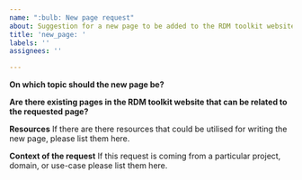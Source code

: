 ```yaml
---
name: ":bulb: New page request"
about: Suggestion for a new page to be added to the RDM toolkit website
title: 'new_page: '
labels: ''
assignees: ''

---
```


**On which topic should the new page be?**


**Are there existing pages in the RDM toolkit website that can be related to the requested page?**


**Resources**
If there are there resources that could be utilised for writing the new page, please list them here.

**Context of the request**
If this request is coming from a particular project, domain, or use-case please list them here.
